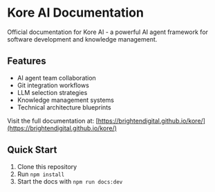 
# Kore AI Documentation

Official documentation for Kore AI - a powerful AI agent framework for software development and knowledge management.

## Features
- AI agent team collaboration
- Git integration workflows  
- LLM selection strategies
- Knowledge management systems
- Technical architecture blueprints

Visit the full documentation at: [https://brightendigital.github.io/kore/](https://brightendigital.github.io/kore/)

## Quick Start
1. Clone this repository
2. Run `npm install`
3. Start the docs with `npm run docs:dev`
